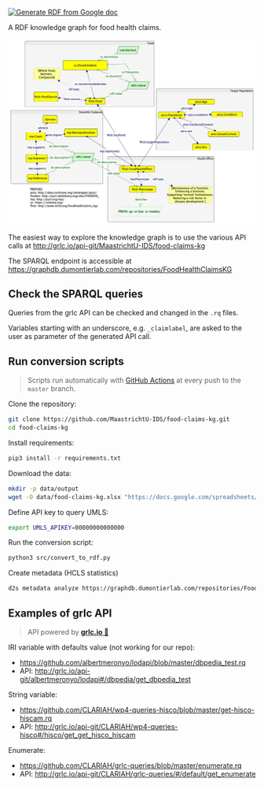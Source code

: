 [![Generate RDF from Google doc](https://github.com/MaastrichtU-IDS/food-claims-kg/workflows/Generate%20RDF%20from%20Google%20doc/badge.svg)](https://github.com/MaastrichtU-IDS/food-claims-kg/actions)

A RDF knowledge graph for food health claims.

![Semantic Data Model](food-claims-kg.jpg)

The easiest way to explore the knowledge graph is to use the various API calls at http://grlc.io/api-git/MaastrichtU-IDS/food-claims-kg 

The SPARQL endpoint is accessible at https://graphdb.dumontierlab.com/repositories/FoodHealthClaimsKG

## Check the SPARQL queries

Queries from the grlc API can be checked and changed in the `.rq` files. 

Variables starting with an underscore, e.g. `_claimlabel`, are asked to the user as parameter of the generated API call.

## Run conversion scripts

> Scripts run automatically with [GitHub Actions](https://github.com/MaastrichtU-IDS/food-claims-kg/actions) at every push to the `master` branch.

Clone the repository:

```bash
git clone https://github.com/MaastrichtU-IDS/food-claims-kg.git
cd food-claims-kg
```

Install requirements:

```bash
pip3 install -r requirements.txt
```

Download the data:

```bash
mkdir -p data/output
wget -O data/food-claims-kg.xlsx "https://docs.google.com/spreadsheets/d/1RWZ6AlGB8m7PO5kjsbbbeI4ETLwvKLOvkrzOpl8zAM8/export?format=xlsx&id=1RWZ6AlGB8m7PO5kjsbbbeI4ETLwvKLOvkrzOpl8zAM8"
```

Define API key to query UMLS:

```bash
export UMLS_APIKEY=00000000000000
```

Run the conversion script:

```bash
python3 src/convert_to_rdf.py
```


Create metadata (HCLS statistics)

```bash
d2s metadata analyze https://graphdb.dumontierlab.com/repositories/FoodHealthClaimsKG -o metadata.ttl 
```

## Examples of grlc API

> API powered by **[grlc.io 🧅](http://grlc.io)**

IRI variable with defaults value (not working for our repo):

* https://github.com/albertmeronyo/lodapi/blob/master/dbpedia_test.rq
* API: http://grlc.io/api-git/albertmeronyo/lodapi#/dbpedia/get_dbpedia_test

String variable: 

* https://github.com/CLARIAH/wp4-queries-hisco/blob/master/get-hisco-hiscam.rq
* API: http://grlc.io/api-git/CLARIAH/wp4-queries-hisco#/hisco/get_get_hisco_hiscam

Enumerate:

* https://github.com/CLARIAH/grlc-queries/blob/master/enumerate.rq
* API: http://grlc.io/api-git/CLARIAH/grlc-queries/#/default/get_enumerate

